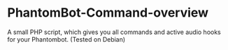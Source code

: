 # PhantomBot-Command-overview
A small PHP script, which gives you all commands and active audio hooks for your Phantombot. (Tested on Debian)
